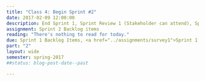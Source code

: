 ```yaml
---
title: "Class 4: Begin Sprint #2"
date: 2017-02-09 12:00:00
description: End Sprint 1, Sprint Review 1 (Stakeholder can attend), Sprint Retrospective 1, Begin Sprint 2, Sprint Planning 2 (up to project teams).  Atomic Design Part 3 (Grad Student).
assignment: Sprint 2 Backlog items
reading: "There's nothing to read for today."
due: Sprint 1 Backlog Items, <a href="../assignments/survey1">Sprint 1 Retrospective Survey</a>
part: "2"
layout: wide
semester: spring-2017
##status: blog-post-date--past

---
```

